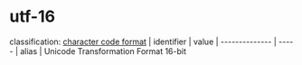 # utf-16
classification: [character code format](character.md)
| identifier     | value
| -------------- | -----
| alias          | Unicode Transformation Format 16-bit